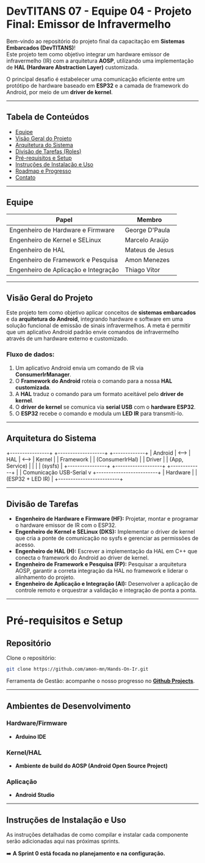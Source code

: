 # DevTITANS 07 - Equipe 04 - Projeto Final: Emissor de Infravermelho

Bem-vindo ao repositório do projeto final da capacitação em **Sistemas Embarcados (DevTITANS)**!  
Este projeto tem como objetivo integrar um hardware emissor de infravermelho (IR) com a arquitetura **AOSP**, utilizando uma implementação de **HAL (Hardware Abstraction Layer)** customizada.

O principal desafio é estabelecer uma comunicação eficiente entre um protótipo de hardware baseado em **ESP32** e a camada de framework do Android, por meio de um **driver de kernel**.

---

## Tabela de Conteúdos
- [Equipe](#equipe)
- [Visão Geral do Projeto](#visão-geral-do-projeto)
- [Arquitetura do Sistema](#arquitetura-do-sistema)
- [Divisão de Tarefas (Roles)](#divisão-de-tarefas-roles)
- [Pré-requisitos e Setup](#pré-requisitos-e-setup)
- [Instruções de Instalação e Uso](#instruções-de-instalação-e-uso)
- [Roadmap e Progresso](#roadmap-e-progresso)
- [Contato](#contato)

---

## Equipe

| Papel                                | Membro            |
|--------------------------------------|-------------------|
| Engenheiro de Hardware e Firmware    | George D'Paula    |
| Engenheiro de Kernel e SELinux       | Marcelo Araújo    |
| Engenheiro de HAL                    | Mateus de Jesus   |
| Engenheiro de Framework e Pesquisa   | Amon Menezes      |
| Engenheiro de Aplicação e Integração | Thiago Vítor      |

---

## Visão Geral do Projeto

Este projeto tem como objetivo aplicar conceitos de **sistemas embarcados** e da **arquitetura do Android**, integrando hardware e software em uma solução funcional de emissão de sinais infravermelhos. 
A meta é permitir que um aplicativo Android padrão envie comandos de infravermelho através de um hardware externo e customizado.

### Fluxo de dados:

1. Um aplicativo Android envia um comando de IR via **ConsumerIrManager**.  
2. O **Framework do Android** roteia o comando para a nossa **HAL customizada**.  
3. A **HAL** traduz o comando para um formato aceitável pelo **driver de kernel**.  
4. O **driver de kernel** se comunica via **serial USB** com o **hardware ESP32**.  
5. O **ESP32** recebe o comando e modula um **LED IR** para transmiti-lo.

---

## Arquitetura do Sistema

+----------------+      +-------------------+      +-------------+
|    Android     | <--> |        HAL        | <--> |   Kernel    |
|  Framework     |      |   (ConsumerIrHal) |      |   Driver    |
| (App, Service) |      |                   |      |   (sysfs)   |
+----------------+      +-------------------+      +-------------+
        |
        | Comunicação USB-Serial
        v
+-------------------------+
|        Hardware         |
|   (ESP32 + LED IR)      |
+-------------------------+

---

## Divisão de Tarefas

- **Engenheiro de Hardware e Firmware (HF):** Projetar, montar e programar o hardware emissor de IR com o ESP32.  
- **Engenheiro de Kernel e SELinux (DKS):** Implementar o driver de kernel que cria a ponte de comunicação no sysfs e gerenciar as permissões de acesso.  
- **Engenheiro de HAL (H):** Escrever a implementação da HAL em C++ que conecta o framework do Android ao driver de kernel.  
- **Engenheiro de Framework e Pesquisa (FP):** Pesquisar a arquitetura AOSP, garantir a correta integração da HAL no framework e liderar o alinhamento do projeto.  
- **Engenheiro de Aplicação e Integração (AI):** Desenvolver a aplicação de controle remoto e orquestrar a validação e integração de ponta a ponta.  

---

# Pré-requisitos e Setup

## Repositório
Clone o repositório:
```bash
git clone https://github.com/amon-mn/Hands-On-Ir.git
```

Ferramenta de Gestão: acompanhe o nosso progresso no **[Github Projects](https://github.com/amon-mn/Hands-On-Ir/projects/3)**.

---

## Ambientes de Desenvolvimento

### Hardware/Firmware
- **Arduino IDE**

### Kernel/HAL
- **Ambiente de build do AOSP (Android Open Source Project)**

### Aplicação
- **Android Studio**

---

## Instruções de Instalação e Uso
As instruções detalhadas de como compilar e instalar cada componente serão adicionadas aqui nas próximas sprints.  

➡️ **A Sprint 0 está focada no planejamento e na configuração.**
